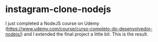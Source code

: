# instagram-clone-nodejs
I just completed a NodeJS course on Udemy (https://www.udemy.com/course/curso-completo-do-desenvolvedor-nodejs/) and I extended the final project a little bit. This is the result.

